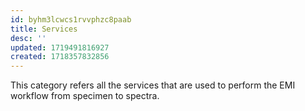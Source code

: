 ```yaml
---
id: byhm3lcwcs1rvvphzc8paab
title: Services
desc: ''
updated: 1719491816927
created: 1718357832856
---
```


This category refers all the services that are used to perform the EMI workflow from specimen to spectra.